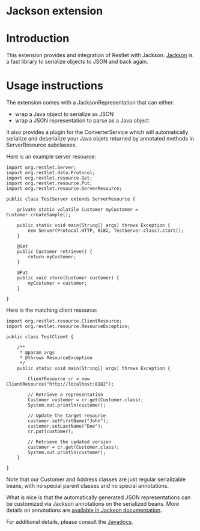 Jackson extension
=================

Introduction
============

This extension provides and integration of Restlet with Jackson.
[Jackson](http://jackson.codehaus.org/)
is a fast library to serialize objects to JSON and back again.

Usage instructions
==================

The extension comes with a JacksonRepresentation that can either:

-   wrap a Java object to serialize as JSON
-   wrap a JSON representation to parse as a Java object

It also provides a plugin for the ConverterService which will
automatically serialize and deserialize your Java objets returned by
annotated methods in ServerResource subclasses.

Here is an example server resource:

    import org.restlet.Server;
    import org.restlet.data.Protocol;
    import org.restlet.resource.Get;
    import org.restlet.resource.Put;
    import org.restlet.resource.ServerResource;

    public class TestServer extends ServerResource {

        private static volatile Customer myCustomer = Customer.createSample();

        public static void main(String[] args) throws Exception {
            new Server(Protocol.HTTP, 8182, TestServer.class).start();
        }

        @Get
        public Customer retrieve() {
            return myCustomer;
        }

        @Put
        public void store(Customer customer) {
            myCustomer = customer;
        }

    }

Here is the matching client resource:

    import org.restlet.resource.ClientResource;
    import org.restlet.resource.ResourceException;

    public class TestClient {

        /**
         * @param args
         * @throws ResourceException
         */
        public static void main(String[] args) throws Exception {

            ClientResource cr = new ClientResource("http://localhost:8182");

            // Retrieve a representation
            Customer customer = cr.get(Customer.class);
            System.out.println(customer);

            // Update the target resource
            customer.setFirstName("John");
            customer.setLastName("Doe");
            cr.put(customer);

            // Retrieve the updated version
            customer = cr.get(Customer.class);
            System.out.println(customer);
        }

    }

Note that our Customer and Address classes are just regular serializable
beans, with no special parent classes and no special annotations.

What is nice is that the automatically generated JSON representations
can be customized via Jackson annotations on the serialized beans. More
details on annotations are [available in Jackson
documentation](http://wiki.fasterxml.com/JacksonInFiveMinutes).

For additional details, please consult the
[Javadocs](http://www.restlet.org/documentation/2.1/jse/ext/org/restlet/ext/jackson/package-summary.html).

